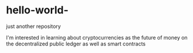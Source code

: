 # hello-world-
just another repository

I'm interested in learning about cryptocurrencies as the future of money on the decentralized public ledger as well as smart contracts
